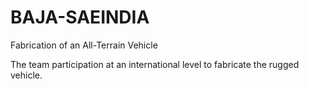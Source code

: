 # BAJA-SAEINDIA
Fabrication of an All-Terrain Vehicle

The team participation at an international level to fabricate the rugged vehicle.
